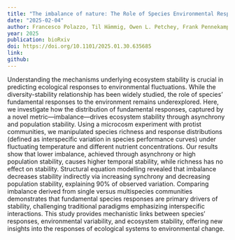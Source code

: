 ```yaml
---
title: "The imbalance of nature: The Role of Species Environmental Responses for Ecosystem Stability."
date: "2025-02-04"
author: Francesco Polazzo, Til Hämmig, Owen L. Petchey, Frank Pennekamp 
year: 2025
publication: bioRxiv
doi: https://doi.org/10.1101/2025.01.30.635685
link: 
github:
---
```


Understanding the mechanisms underlying ecosystem stability is crucial in predicting ecological responses to environmental fluctuations. While the diversity-stability relationship has been widely studied, the role of species’ fundamental responses to the environment remains underexplored. Here, we investigate how the distribution of fundamental responses, captured by a novel metric—imbalance—drives ecosystem stability through asynchrony and population stability. Using a microcosm experiment with protist communities, we manipulated species richness and response distributions (defined as interspecific variation in species performance curves) under fluctuating temperature and different nutrient concentrations. Our results show that lower imbalance, achieved through asynchrony or high population stability, causes higher temporal stability, while richness has no effect on stability. Structural equation modelling revealed that imbalance decreases stability indirectly via increasing synchrony and decreasing population stability, explaining 90% of observed variation. Comparing imbalance derived from single versus multispecies communities demonstrates that fundamental species responses are primary drivers of stability, challenging traditional paradigms emphasizing interspecific interactions. This study provides mechanistic links between species’ responses, environmental variability, and ecosystem stability, offering new insights into the responses of ecological systems to environmental change.


